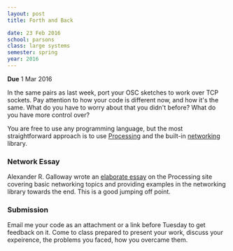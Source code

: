 ```yaml
---
layout: post
title: Forth and Back 

date: 23 Feb 2016
school: parsons
class: large systems
semester: spring
year: 2016
---   
```


**Due** 1 Mar 2016

In the same pairs as last week, port your OSC sketches to work over TCP sockets. Pay attention to how your code is different now, and how it's the same. What do you have to worry about that you didn't before? What do you have more control over?

You are free to use any programming language, but the most straightforward approach is to use [Processing](https://processing.org/) and the built-in [networking](https://processing.org/reference/libraries/net/index.html) library. 

### Network Essay

Alexander R. Galloway wrote an [elaborate essay](https://processing.org/tutorials/network/) on the Processing site covering basic networking topics and providing examples in the networking library towards the end. This is a good jumping off point.

### Submission

Email me your code as an attachment or a link before Tuesday to get feedback on it. Come to class prepared to present your work, discuss your expeirence, the problems you faced, how you overcame them.